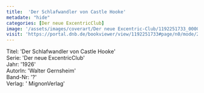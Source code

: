 ```yaml
---
title:  'Der Schlafwandler von Castle Hooke'
metadate: "hide"
categories: [Der neue ExcentricClub]
image: '/assets/images/coverart/Der neue Excentric-Club/1192251733_00000010.jpg'
visit: 'https://portal.dnb.de/bookviewer/view/1192251733#page/n0/mode/2up'
---
```

Titel: 'Der Schlafwandler von Castle Hooke' <br>
Serie: 'Der neue ExcentricClub' <br>
Jahr: '1926' <br>
AutorIn: 'Walter Gernsheim' <br>
Band-Nr: '?' <br>
Verlag: ' MignonVerlag'